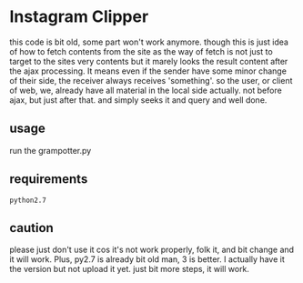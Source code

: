 # Instagram Clipper
this code is bit old, some part won't work anymore. though this is just idea of how to
fetch contents from the site as the way of fetch is not just to target to the sites very
contents but it marely looks the result content after the ajax processing. It means even if the sender have some minor change
of their side, the receiver always receives 'something'.
so the user, or client of web, we, already have all material in the local side actually.
not before ajax, but just after that. and simply seeks it and query and well done.

## usage
run the grampotter.py

## requirements  
```
python2.7  
```

## caution
please just don't use it cos it's not work properly, folk it, and bit change and it will work. Plus, py2.7 is already bit 
old man, 3 is better. I actually have it the version but not upload it yet. just bit more steps, it will work.


